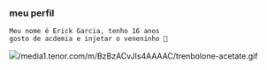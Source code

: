 ### meu perfil
    Meu nome é Erick Garcia, tenho 16 anos
    gosto de acdemia e injetar o veneninho 👿
    






![](https:/)/media1.tenor.com/m/BzBzACvJIs4AAAAC/trenbolone-acetate.gif

